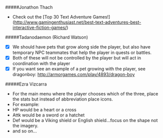 #####Jonathon Thach
- Check out the [Top 30 Text Adventure Games!] (http://www.gamingenthusiast.net/best-text-adventures-best-interactive-fiction-games/)

#####Tadanodaemon (Richard Watson)
- [x] We should have pets that grow along side the player, but also have temporary NPC teammates that help the player in quests or battles.
- [x] Both of these will not be controlled by the player but will act in coordination with the player
- [x] If you want see an example of a pet growing with the player, see dragonboy: http://armorgames.com/play/4893/dragon-boy

#####Ezra Vizcarra
- For the main menu where the player chooses which of the three, place the stats but instead of abbreviation place icons. 
- For example:
- HP would be a heart or a cross
- Attk would be a sword or a hatchet
- Def would be a Viking shield or English shield...focus on the shape not the imagery.
- and so on...

